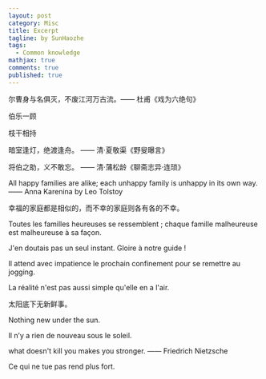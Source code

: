 ```yaml
---
layout: post
category: Misc   
title: Excerpt 
tagline: by SunHaozhe
tags: 
  - Common knowledge   
mathjax: true
comments: true
published: true
---
```


尔曹身与名俱灭，不废江河万古流。—— 杜甫《戏为六绝句》

伯乐一顾

枝干相持

暗室逢灯，绝渡逢舟。 —— 清·夏敬渠《野叟曝言》

将伯之助，义不敢忘。 —— 清·蒲松龄《聊斋志异·连琐》

All happy families are alike; each unhappy family is unhappy in its own way. —— Anna Karenina by Leo Tolstoy 

幸福的家庭都是相似的，而不幸的家庭则各有各的不幸。

Toutes les familles heureuses se ressemblent ; chaque famille malheureuse est malheureuse à sa façon.

J'en doutais pas un seul instant. Gloire à notre guide !

Il attend avec impatience le prochain confinement pour se remettre au jogging. 

La réalité n'est pas aussi simple qu'elle en a l'air.

太阳底下无新鲜事。

Nothing new under the sun.

Il n’y a rien de nouveau sous le soleil.

what doesn't kill you makes you stronger.  —— Friedrich Nietzsche

Ce qui ne tue pas rend plus fort. 










